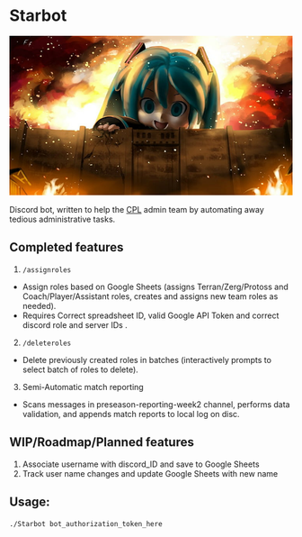 # Starbot
![alt text](https://github.com/76616c6172/starbot/blob/master/creepy_miku_attack.jpg)

Discord bot, written to help the [CPL](https://liquipedia.net/starcraft/Coach_Pupil_League) admin team by
automating away tedious administrative tasks.

## Completed features
1. `/assignroles`  
- Assign roles based on Google Sheets (assigns Terran/Zerg/Protoss and Coach/Player/Assistant
  roles, creates and assigns new team roles as needed).
- Requires Correct spreadsheet ID, valid Google API Token and correct discord role and server IDs .
2. `/deleteroles`  
- Delete previously created roles in batches (interactively prompts to select batch of roles to delete).
3. Semi-Automatic match reporting  
- Scans messages in preseason-reporting-week2 channel, performs data validation, and appends match reports to local log on disc.

## WIP/Roadmap/Planned features
1. Associate username with discord_ID and save to Google Sheets
1. Track user name changes and update Google Sheets with new name

## Usage:
```bash
./Starbot bot_authorization_token_here
```

